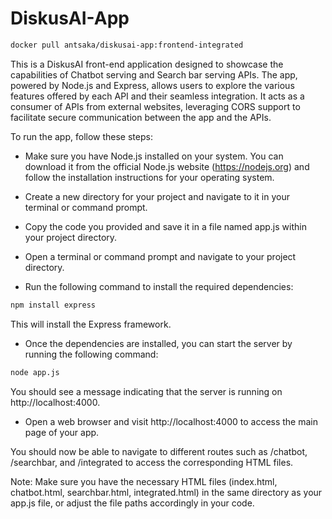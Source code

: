 # DiskusAI-App
```bash
docker pull antsaka/diskusai-app:frontend-integrated
```
This is a DiskusAI front-end application designed to showcase the capabilities of Chatbot serving and Search bar serving APIs. The app, powered by Node.js and Express, allows users to explore the various features offered by each API and their seamless integration. It acts as a consumer of APIs from external websites, leveraging CORS support to facilitate secure communication between the app and the APIs.

To run the app, follow these steps:

*  Make sure you have Node.js installed on your system. You can download it from the official Node.js website (https://nodejs.org) and follow the installation instructions for your operating system.

*  Create a new directory for your project and navigate to it in your terminal or command prompt.

*  Copy the code you provided and save it in a file named app.js within your project directory.

*  Open a terminal or command prompt and navigate to your project directory.

*  Run the following command to install the required dependencies:

```bash
npm install express
```
This will install the Express framework.

*  Once the dependencies are installed, you can start the server by running the following command:

```bash
node app.js
```

You should see a message indicating that the server is running on http://localhost:4000.

*  Open a web browser and visit http://localhost:4000 to access the main page of your app.

You should now be able to navigate to different routes such as /chatbot, /searchbar, and /integrated to access the corresponding HTML files.

Note: Make sure you have the necessary HTML files (index.html, chatbot.html, searchbar.html, integrated.html) in the same directory as your app.js file, or adjust the file paths accordingly in your code.
